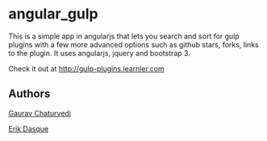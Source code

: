 # angular_gulp
This is a simple app in angularjs that lets you search and sort for gulp plugins with a few more advanced options such as github stars, forks, links to the plugin.  It uses angularjs, jquery and bootstrap 3.

Check it out at http://gulp-plugins.learnler.com

## Authors

[Gaurav Chaturvedi](https://github.com/gchaturvedi)

[Erik Dasque](https://github.com/edasque)
